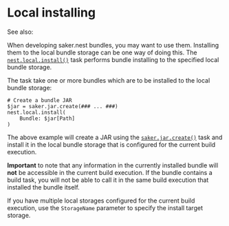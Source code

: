 # Local installing

See also: [](root:/saker.nest/doc/userguide/localstorage.html)

When developing saker.nest bundles, you may want to use them. Installing them to the local bundle storage can be one way of doing this. The [`nest.local.install()`](/taskdoc/nest.local.install.html) task performs bundle installing to the specified local bundle storage.

The task take one or more bundles which are to be installed to the local bundle storage:

```sakerscript
# Create a bundle JAR
$jar = saker.jar.create(### ... ###)
nest.local.install(
	Bundle: $jar[Path]
)
```

The above example will create a JAR using the [`saker.jar.create()`](root:/saker.jar/taskdoc/saker.jar.create.html) task and install it in the local bundle storage that is configured for the current build execution.

**Important** to note that any information in the currently installed bundle will **not** be accessible in the current build execution. If the bundle contains a build task, you will not be able to call it in the same build execution that installed the bundle itself.

If you have multiple local storages configured for the current build execution, use the `StorageName` parameter to specify the install target storage.
